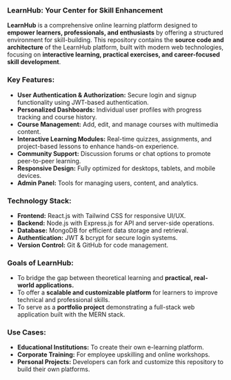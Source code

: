 ### **LearnHub: Your Center for Skill Enhancement**

**LearnHub** is a comprehensive online learning platform designed to **empower learners, professionals, and enthusiasts** by offering a structured environment for skill-building. This repository contains the **source code and architecture** of the LearnHub platform, built with modern web technologies, focusing on **interactive learning, practical exercises, and career-focused skill development**.

### **Key Features:**

* **User Authentication & Authorization:** Secure login and signup functionality using JWT-based authentication.
* **Personalized Dashboards:** Individual user profiles with progress tracking and course history.
* **Course Management:** Add, edit, and manage courses with multimedia content.
* **Interactive Learning Modules:** Real-time quizzes, assignments, and project-based lessons to enhance hands-on experience.
* **Community Support:** Discussion forums or chat options to promote peer-to-peer learning.
* **Responsive Design:** Fully optimized for desktops, tablets, and mobile devices.
* **Admin Panel:** Tools for managing users, content, and analytics.

### **Technology Stack:**

* **Frontend:** React.js with Tailwind CSS for responsive UI/UX.
* **Backend:** Node.js with Express.js for API and server-side operations.
* **Database:** MongoDB for efficient data storage and retrieval.
* **Authentication:** JWT & bcrypt for secure login systems.
* **Version Control:** Git & GitHub for code management.

### **Goals of LearnHub:**

* To bridge the gap between theoretical learning and **practical, real-world applications.**
* To offer a **scalable and customizable platform** for learners to improve technical and professional skills.
* To serve as a **portfolio project** demonstrating a full-stack web application built with the MERN stack.

### **Use Cases:**

* **Educational Institutions:** To create their own e-learning platform.
* **Corporate Training:** For employee upskilling and online workshops.
* **Personal Projects:** Developers can fork and customize this repository to build their own platforms.
